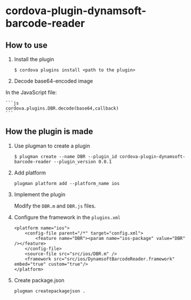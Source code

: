 # cordova-plugin-dynamsoft-barcode-reader

## How to use

1. Install the plugin

    ```
    $ cordova plugins install <path to the plugin>
    ```

2. Decode base64-encoded image

In the JavaScript file:

    ```js
    cordova.plugins.DBR.decode(base64,callback)
    ```

## How the plugin is made

1. Use plugman to create a plugin

    ```
    $ plugman create --name DBR --plugin_id cordova-plugin-dynamsoft-barcode-reader --plugin_version 0.0.1
    ```

2. Add platform

    ```
    plugman platform add --platform_name ios
    ```

3. Implement the plugin

    Modify the `DBR.m` and `DBR.js` files.

4. Configure the framework in the `plugins.xml`

    ```
    <platform name="ios">
        <config-file parent="/*" target="config.xml">
            <feature name="DBR"><param name="ios-package" value="DBR" /></feature>
        </config-file>
        <source-file src="src/ios/DBR.m" />
        <framework src="src/ios/DynamsoftBarcodeReader.framework" embed="true" custom="true"/>
    </platform>
    ```

5. Create package.json 

    ```
    plugman createpackagejson .
    ```